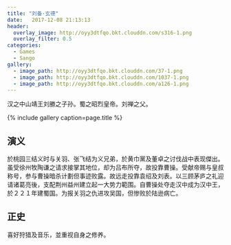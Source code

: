 ```yaml
---
title: "刘备·玄德"
date:   2017-12-08 21:13:13
header:
  overlay_image: http://oyy3dtfqo.bkt.clouddn.com/s316-1.png
  overlay_filter: 0.5
categories:
  - Games
  - Sango
gallery:
  - image_path: http://oyy3dtfqo.bkt.clouddn.com/37-1.png
  - image_path: http://oyy3dtfqo.bkt.clouddn.com/1037-1.png
  - image_path: http://oyy3dtfqo.bkt.clouddn.com/a126-1.png
---
```


汉之中山靖王刘勝之子孙。蜀之昭烈皇帝。刘禅之父。

{% include gallery caption=page.title %}

## 演义

於桃园三结义时与关羽、张飞结为义兄弟，於黄巾黨及董卓之讨伐战中表现傑出。虽受徐州牧陶谦之请求接掌其地位，却为吕布所夺，故投靠曹操。受献帝赐与皇叔称号，参与曹操暗杀计劃但事迹败露。故远走投靠袁绍及刘表。以三顾茅庐之礼迎请诸葛亮後，支配荆州益州建立起一大势力範围。自曹操处夺走汉中成为汉中王，於２２１年建蜀国。为报关羽之仇进攻吴国，但惨败於陆逊病亡。

## 正史

喜好狩猎及音乐，並重视自身之修养。